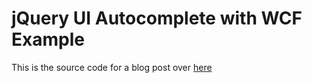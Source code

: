 jQuery UI Autocomplete with WCF Example
=============

This is the source code for a blog post over [here](http//theoldsewingfactory.com/2010/11/03/using-jquery-ui-autocomplete-with-wcf-services)
